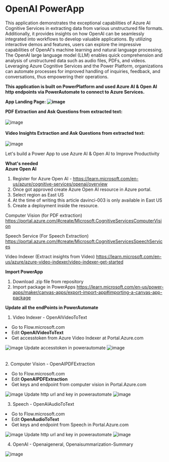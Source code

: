 # OpenAI PowerApp

This application demonstrates the exceptional capabilities of Azure AI Cognitive Services in extracting data from various unstructured file formats. Additionally, it provides insights on how OpenAI can be seamlessly integrated into workflows to develop valuable applications. By utilizing interactive demos and features, users can explore the impressive capabilities of OpenAI's machine learning and natural language processing. The OpenAI large language model (LLM) enables quick comprehension and analysis of unstructured data such as audio files, PDFs, and videos. Leveraging Azure Cognitive Services and the Power Platform, organizations can automate processes for improved handling of inquiries, feedback, and conversations, thus empowering their operations.

<b>This application is built on PowerPlatform and used Azure AI & Open AI http endpoints via PowerAutomate to connect to Azure Services.

App Landing Page: ![image](https://github.com/msavita-cloud/azure-openai-samples/assets/65045244/2ca0f7c8-f900-4785-ada7-77b7345f3748)</b><BR>

<b>PDF Extraction and Ask Questions from extracted text:</b><BR><BR>
![image](https://github.com/msavita-cloud/OpenAIPowerApp/assets/65045244/04b03163-b18c-47b7-9b3c-1e4e55ca1db8)<BR><BR>
<b>Video Insights Extraction and Ask Questions from extracted text:</b><BR><BR>
![image](https://github.com/msavita-cloud/OpenAIPowerApp/assets/65045244/85526861-59c6-4bc8-9509-a28487af71c6)

Let's build a Power App to use Azure AI & Open AI to Improve Productivity

<b>What's needed</b><BR>
<b>Azure Open AI</b>

1. Register for Azure Open AI - https://learn.microsoft.com/en-us/azure/cognitive-services/openai/overview
2. Once got approved create Azure Open AI resource in Azure portal.
3. Select region as East US
4. At the time of writing this article davinci-003 is only available in East US
5. Create a deployment inside the resource.

Computer Vision (for PDF extraction)
https://portal.azure.com/#create/Microsoft.CognitiveServicesComputerVision

Speech Service (For Speech Extraction)
https://portal.azure.com/#create/Microsoft.CognitiveServicesSpeechServices

Video Indexer (Extract insights from Video)
https://learn.microsoft.com/en-us/azure/azure-video-indexer/video-indexer-get-started

<b>Import PowerApp</b>
1. Download .zip file from repository
2. Import package in PowerApps
https://learn.microsoft.com/en-us/power-apps/maker/canvas-apps/export-import-app#importing-a-canvas-app-package

<b>Update all the endPoints in PowerAutomate </b>

  1. Video Indexer - OpenAIVideoToText

  <li>Go to Flow.microsoft.com</li>
<li>Edit <b>OpenAIVideoToText</b></li>
<li>Get accesstoken from Azure Video Indexer at Portal.Azure.com</li>

![image](https://github.com/msavita-cloud/OpenAIPowerApp/assets/65045244/aea11849-995b-4ca8-baee-555875ed53e7)
Update accesstoken in powerautomate
![image](https://github.com/msavita-cloud/OpenAIPowerApp/assets/65045244/d8e2d9b1-e429-4f4e-8aa3-a79b63033287)
<BR><BR><BR>
2. Computer Vision - OpenAIPDFExtraction
 <li>Go to Flow.microsoft.com</li>
<li>Edit <b>OpenAIPDFExtraction</b></li>
<li>Get keys and endpoint from computer vision in Portal.Azure.com</li>

![image](https://github.com/msavita-cloud/OpenAIPowerApp/assets/65045244/9335a201-70e0-45df-8597-d6bbbfd15073)
Update http url and key in powerautomate
![image](https://github.com/msavita-cloud/OpenAIPowerApp/assets/65045244/200438e3-5426-495c-9a13-aac766fbaaae)

3. Speech - OpenAIAudioToText
 <li>Go to Flow.microsoft.com</li>
<li>Edit <b>OpenAudioToText</b></li>
<li>Get keys and endpoint from Speech in Portal.Azure.com</li>

![image](https://github.com/msavita-cloud/OpenAIPowerApp/assets/65045244/82c54481-4eaa-4698-b7e3-498fe962e674)
Update http url and key in powerautomate
![image](https://github.com/msavita-cloud/OpenAIPowerApp/assets/65045244/65514fb4-926e-442e-8847-40acd029da78)
  
  4. OpenAI - Openaigeneral, Openaisummarization-Summary

![image](https://github.com/msavita-cloud/azure-openai-samples/assets/65045244/c4def313-c60b-4a57-884e-367102e2c930)
